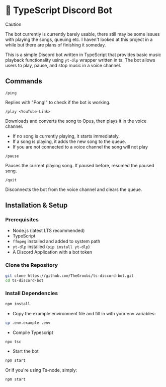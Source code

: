 # 🎵 TypeScript Discord Bot

> [!CAUTION]
> The bot currently is currently barely usable, there still may be some issues with playing the songs, queuing etc. 
> I haven't looked at this project in a while but there are plans of finishing it someday.

This is a simple Discord bot written in TypeScript that provides basic music playback functionality using `yt-dlp` wrapper written in ts.
The bot allows users to play, pause, and stop music in a voice channel.

## Commands

`/ping`

Replies with "Pong!" to check if the bot is working.

`/play <YouTube-Link>`

Downloads and converts the song to Opus, then plays it in the voice channel.

-   If no song is currently playing, it starts immediately.
-   If a song is playing, it adds the new song to the queue.
-   If you are not connected to a voice channel the song will not play

`/pause`

Pauses the current playing song.
If paused before, resumed the paused song.

`/quit`

Disconnects the bot from the voice channel and clears the queue.

## Installation & Setup

### Prerequisites

-   Node.js (latest LTS recommended)
-   TypeScript
-   `ffmpeg` installed and added to system path
-   `yt-dlp` installed (`pip install yt-dlp`)
-   A Discord Application with a bot token

### Clone the Repository

```sh
git clone https://github.com/TheGroobi/ts-discord-bot.git
cd ts-discord-bot
```

### Install Dependencies

```sh
npm install
```

-   Copy the example environment file and fill in with your env variables:

```sh
cp .env.example .env
```

-   Compile Typescript

```sh
npx tsc
```

-   Start the bot

```sh
npm start
```

Or if you're using Ts-node, simply:

```sh
npm start
```
